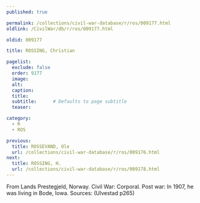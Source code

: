 ```yaml
---
published: true

permalink: /collections/civil-war-database/r/ros/009177.html
oldlink: /CivilWar/db/r/ros/009177.html

oldid: 009177

title: ROSSING, Christian

pagelist:
  exclude: false
  order: 9177
  image: 
  alt:
  caption:
  title:
  subtitle:      # Defaults to page subtitle
  teaser:

category: 
  - R 
  - ROS

previous:
  title: ROSSEVAND, Ole
  url: /collections/civil-war-database/r/ros/009176.html  
next:
  title: ROSSING, H.
  url: /collections/civil-war-database/r/ros/009178.html   
---
```

From Lands Prestegjeld, Norway. Civil War: Corporal. Post war: In 1907, he was living in Bode, Iowa. Sources: (Ulvestad p265)